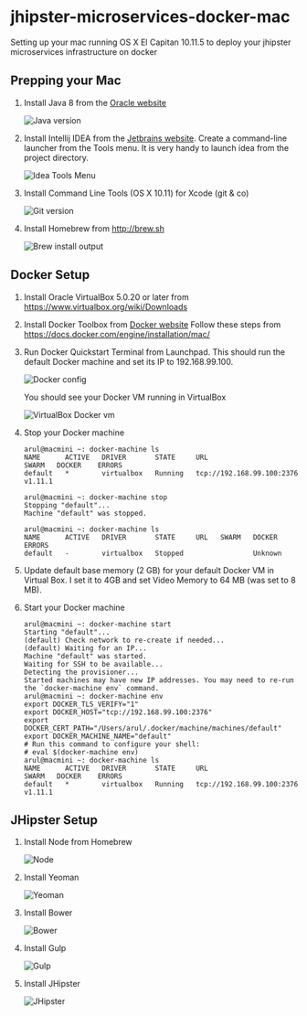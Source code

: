 # jhipster-microservices-docker-mac
Setting up your mac running OS X El Capitan 10.11.5 to deploy your jhipster microservices infrastructure on docker

## Prepping your Mac

1. Install Java 8 from the [Oracle website](http://www.oracle.com/technetwork/java/javase/downloads/index.html)

    ![Java version](screenshots/java-version.png?raw=true)

2. Install Intellij IDEA from the [Jetbrains website](https://www.jetbrains.com/idea/download/).
   Create a command-line launcher from the Tools menu. It is very handy to launch idea from the project directory.

    ![Idea Tools Menu](screenshots/idea-tools-command-line-launcher.png?raw=true)

3. Install Command Line Tools (OS X 10.11) for Xcode (git & co)

    ![Git version](screenshots/git-version.png?raw=true)

4. Install Homebrew from http://brew.sh

    ![Brew install output](screenshots/brew-install.png?raw=true)

## Docker Setup

1. Install Oracle VirtualBox 5.0.20 or later from https://www.virtualbox.org/wiki/Downloads

2. Install Docker Toolbox from [Docker website](https://www.docker.com/products/docker-toolbox)
   Follow these steps from https://docs.docker.com/engine/installation/mac/

3. Run Docker Quickstart Terminal from Launchpad. This should run the default Docker machine and set its IP to 192.168.99.100.

    ![Docker config](screenshots/docker-config.png?raw=true)

    You should see your Docker VM running in VirtualBox

    ![VirtualBox Docker vm](screenshots/virtualbox-docker-vm.png?raw=true)

4. Stop your Docker machine

    ```
    arul@macmini ~: docker-machine ls
    NAME      ACTIVE   DRIVER       STATE     URL                         SWARM   DOCKER    ERRORS
    default   *        virtualbox   Running   tcp://192.168.99.100:2376           v1.11.1

    arul@macmini ~: docker-machine stop
    Stopping "default"...
    Machine "default" was stopped.

    arul@macmini ~: docker-machine ls
    NAME      ACTIVE   DRIVER       STATE     URL   SWARM   DOCKER    ERRORS
    default   -        virtualbox   Stopped                 Unknown
    ```
5. Update default base memory (2 GB) for your default Docker VM in Virtual Box. I set it to 4GB and set Video Memory to 64 MB (was set to 8 MB).

6. Start your Docker machine

    ```
    arul@macmini ~: docker-machine start
    Starting "default"...
    (default) Check network to re-create if needed...
    (default) Waiting for an IP...
    Machine "default" was started.
    Waiting for SSH to be available...
    Detecting the provisioner...
    Started machines may have new IP addresses. You may need to re-run the `docker-machine env` command.
    arul@macmini ~: docker-machine env
    export DOCKER_TLS_VERIFY="1"
    export DOCKER_HOST="tcp://192.168.99.100:2376"
    export DOCKER_CERT_PATH="/Users/arul/.docker/machine/machines/default"
    export DOCKER_MACHINE_NAME="default"
    # Run this command to configure your shell:
    # eval $(docker-machine env)
    arul@macmini ~: docker-machine ls
    NAME      ACTIVE   DRIVER       STATE     URL                         SWARM   DOCKER    ERRORS
    default   *        virtualbox   Running   tcp://192.168.99.100:2376           v1.11.1

    ```


## JHipster Setup

1. Install Node from Homebrew

    ![Node](screenshots/node-version.png?raw=true)

2. Install Yeoman

    ![Yeoman](screenshots/yeoman-install.png?raw=true)

3. Install Bower

    ![Bower](screenshots/bower-install.png?raw=true)

4. Install Gulp

    ![Gulp](screenshots/gulp-install.png?raw=true)

5. Install JHipster

    ![JHipster](screenshots/jhipster-install.png?raw=true)